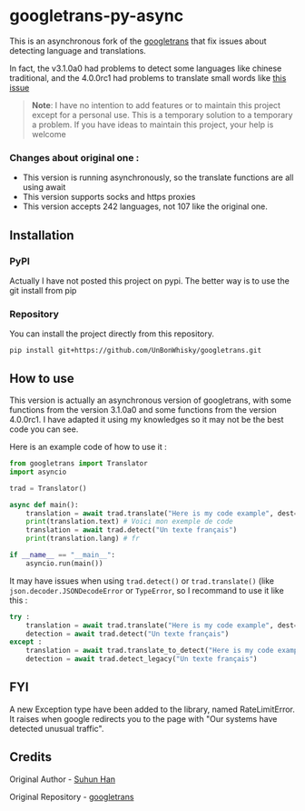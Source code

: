 # googletrans-py-async

This is an asynchronous fork of the [googletrans](https://github.com/ssut/py-googletrans) that fix issues about detecting language and translations.

In fact, the v3.1.0a0 had problems to detect some languages like chinese traditional, and the 4.0.0rc1 had problems to translate small words like [this issue](https://github.com/ssut/py-googletrans/issues/394)

> **Note**: I have no intention to add features or to maintain this project except for a personal use. This is a temporary solution to a temporary a problem. If you have ideas to maintain this project, your help is welcome

### Changes about original one :

- This version is running asynchronously, so the translate functions are all using await
- This version supports socks and https proxies
- This version accepts 242 languages, not 107 like the original one.

## Installation

### PyPI

Actually I have not posted this project on pypi. The better way is to use the git install from pip

### Repository

You can install the project directly from this repository.

```shell
pip install git+https://github.com/UnBonWhisky/googletrans.git
```

## How to use

This version is actually an asynchronous version of googletrans, with some functions from the version 3.1.0a0 and some functions from the version 4.0.0rc1. I have adapted it using my knowledges so it may not be the best code you can see.

Here is an example code of how to use it :
```py
from googletrans import Translator
import asyncio

trad = Translator()

async def main():
    translation = await trad.translate("Here is my code example", dest="fr")
    print(translation.text) # Voici mon exemple de code
    translation = await trad.detect("Un texte français")
    print(translation.lang) # fr

if __name__ == "__main__":
    asyncio.run(main())
```

It may have issues when using `trad.detect()` or `trad.translate()` (like `json.decoder.JSONDecodeError` or `TypeError`, so I recommand to use it like this :
```py
try :
    translation = await trad.translate("Here is my code example", dest="fr")
    detection = await trad.detect("Un texte français")
except :
    translation = await trad.translate_to_detect("Here is my code example", dest="fr")
    detection = await trad.detect_legacy("Un texte français")
```

## FYI
A new Exception type have been added to the library, named RateLimitError.  
It raises when google redirects you to the page with "Our systems have detected unusual traffic".

## Credits

Original Author - [Suhun Han](https://github.com/ssut)

Original Repository - [googletrans](https://github.com/ssut/py-googletrans)
